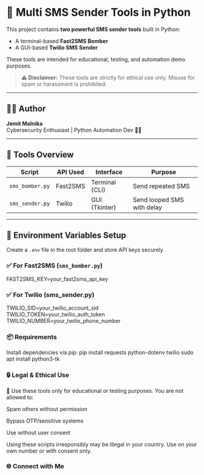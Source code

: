 # 📲 Multi SMS Sender Tools in Python

This project contains **two powerful SMS sender tools** built in Python:
- A terminal-based **Fast2SMS Bomber**
- A GUI-based **Twilio SMS Sender**

These tools are intended for educational, testing, and automation demo purposes.

> ⚠️ **Disclaimer:** These tools are strictly for ethical use only. Misuse for spam or harassment is prohibited.

---

## 👨‍💻 Author

**Jemit Malnika**  
Cybersecurity Enthusiast | Python Automation Dev 🔐🐍

---

## 🧰 Tools Overview

| Script | API Used | Interface | Purpose |
|--------|----------|-----------|---------|
| `sms_bomber.py` | Fast2SMS | Terminal (CLI) | Send repeated SMS |
| `sms_sender.py` | Twilio | GUI (Tkinter) | Send looped SMS with delay |

---

## 🔐 Environment Variables Setup

Create a `.env` file in the root folder and store API keys securely.

### ✅ For Fast2SMS (`sms_bomber.py`)

FAST2SMS_KEY=your_fast2sms_api_key

### ✅ For Twilio (sms_sender.py)
TWILIO_SID=your_twilio_account_sid
TWILIO_TOKEN=your_twilio_auth_token
TWILIO_NUMBER=your_twilio_phone_number


### 📦 Requirements
Install dependencies via pip:
pip install requests python-dotenv twilio
sudo apt install python3-tk


### 🔒 Legal & Ethical Use
🚫 Use these tools only for educational or testing purposes.
You are not allowed to:

Spam others without permission

Bypass OTP/sensitive systems

Use without user consent

Using these scripts irresponsibly may be illegal in your country.
Use on your own number or with consent only.

### 🌐 Connect with Me
